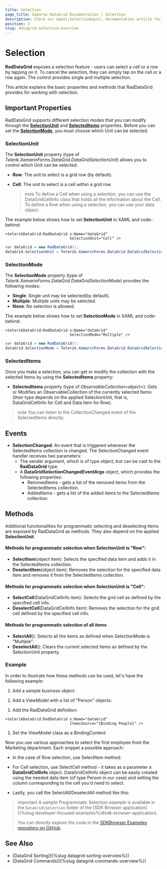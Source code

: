 ```yaml
---
title: Selection
page_title: Xamarin DataGrid Documentation | Selection
description: Check our &quot;Selection&quot; documentation article for Telerik DataGrid for Xamarin control.
position: 3
slug: datagrid-selection-overview
---
```


# Selection

**RadDataGrid** exposes a selection feature - users can select a cell or a row by tapping on it. To cancel the selection, they can simply tap on the cell or a row again. The control provides single and multiple selection.

This article explains the basic properties and methods that RadDataGrid provides for working with selection.

## Important Properties

RadDataGrid supports different selection modes that you can modify through the [**SelectionUnit**](#selectionunit) and [**SelectedItems**](#selecteditems) properties. Before you can set the [**SelectionMode**](#selectionmode), you must choose which Unit can be selected.

### SelectionUnit

The **SelectionUnit** property (type of *Telerik.XamarinForms.DataGrid.DataGridSelectionUnit*) allows you to control which Unit can be selected:

* **Row**: The unit to select is a grid row (by default).
* **Cell**: The unit to select is a cell within a grid row.

  >note To define a Cell when using a selection, you can use the DataGridCellInfo class that holds all the information about the Cell. To define a Row when using a selection, you can use your data object.

The example below shows how to set **SelectionUnit** in XAML and code-behind:

```XAML
<telerikDataGrid:RadDataGrid x:Name="dataGrid"
							 SelectionUnit="Cell" />
```
```C#
var dataGrid = new RadDataGrid();
dataGrid.SelectionUnit = Telerik.XamarinForms.DataGrid.DataGridSelectionUnit.Cell;
```

### SelectionMode

The **SelectionMode** property (type of *Telerik.XamarinForms.DataGrid.DataGridSelectionMode*) provides the following modes:

* **Single**: Single unit may be selected(by default).
* **Multiple**: Multiple units may be selected.
* **None**: No selection is allowed.

The example below shows how to set **SelectionMode** in XAML and code-behind:

```XAML
<telerikDataGrid:RadDataGrid x:Name="dataGrid"
							 SelectionMode="Multiple" />
```
```C#
var dataGrid = new RadDataGrid();
dataGrid.SelectionMode = Telerik.XamarinForms.DataGrid.DataGridSelectionMode.Multiple;
```

### SelectedItems

Once you make a selection, you can get or modify the collection with the selected Items by using the **SelectedItems** property:

* **SelectedItems** property (type of *ObservableCollection&lt;object&gt;*): Gets or Modifies an ObservableCollection of the currently selected Items (their type depends on the applied SelectionUnit, that is, DataGridCellInfo for Cell and Data Item for Row).

>note You can listen to the CollectionChanged event of the SelectedItems directly.

## Events

- **SelectionChanged**: An event that is triggered whenever the SelectedItems collection is changed. The SelectionChanged event handler receives two parameters:
	* The sender argument, which is of type object, but can be cast to the __RadDataGrid__ type.
	* A __DataGridSelectionChangedEventArgs__ object, which provides the following properties:
		- RemovedItems - gets a list of the removed items from the SelectedItems collection.
		- AddedItems - gets a list of the added items to the SelectedItems collection.

## Methods

Additional functionalities for programmatic selecting and deselecting items are exposed by RadDataGrid as methods. They also depend on the applied **SelectionUnit**.

#### Methods for programmatic selection when SelectionUnit is "Row":

* **SelectItem**(object item): Selects the specified data item and adds it in the SelectedItems collection.
* **DeselectItem**(object item): Removes the selection for the specified data item and removes it from the SelectedItems collection.

#### Methods for programmatic selection when SelectionUnit is "Cell":

* **SelectCell**(DataGridCellInfo item): Selects the grid cell as defined by the specified cell info.
* **DeselectCell**(DataGridCellInfo item): Removes the selection for the grid cell defined by the specified cell info.

#### Methods for programmatic selection of all items

* **SelectAll**(): Selects all the items as defined when SelectionMode is "Multiple".
* **DeselectAll**(): Clears the current selected items as defined by the SelectionUnit property.

### Example
In order to illustrate how these methods can be used, let's have the following example:

1. Add a sample business object:

  <snippet id='datagrid-selection-object' />

1. Add a ViewModel with a list of "Person" objects:

  <snippet id='datagrid-grouping-propertygroupdescriptor-viewmodel' />

1. Add the RadDataGrid definition:

 ```XAML
 <telerikDataGrid:RadDataGrid x:Name="dataGrid"
 							  ItemsSource="{Binding People}" />
 ```

1. Set the ViewModel class as a BindingContext:

  <snippet id='datagrid-selection-setvm' />

Now you use various approaches to select the first employee from the Marketing department. Each snippet a possible approach:

* In the case of Row selection, use SelectItem method:

  <snippet id='datagrid-selection-selectitem' />

* For Cell selection, use SelectCell method - it takes as a parameter a **DataGridCellInfo** object. DataGridCellInfo object can be easily created using the needed data item (of type Person in our case) and setting the column corresponding to the cell you'd need to select.

  <snippet id='datagrid-selection-selectcell' />

* Lastly, you call the SelectAll/DeselectAll method like this:

  <snippet id='datagrid-selection-selectall' />

>important A sample Programmatic Selection example is available in the `DataGrid\Selection` folder of the [SDK Browser application]({%slug developer-focused-examples%}#sdk-browser-application).
>
>You can directly explore the code in the [SDKBrowser Examples repository on GitHub](https://github.com/telerik/xamarin-forms-sdk/tree/master/XamarinSDK/SDKBrowser/SDKBrowser/Examples/DataGridControl/SelectionCategory/ProgrammaticSelectionExample).

## See Also

* [DataGrid Sorting]({%slug datagrid-sorting-overview%})
* [DataGrid Commands]({%slug datagrid-commands-overview%})